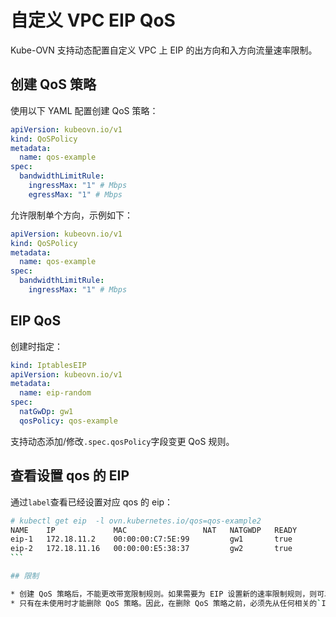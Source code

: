 # 自定义 VPC EIP QoS

Kube-OVN 支持动态配置自定义 VPC 上 EIP 的出方向和入方向流量速率限制。

## 创建 QoS 策略

使用以下 YAML 配置创建 QoS 策略：

```yaml
apiVersion: kubeovn.io/v1
kind: QoSPolicy
metadata:
  name: qos-example
spec:
  bandwidthLimitRule:
    ingressMax: "1" # Mbps
    egressMax: "1" # Mbps
```

允许限制单个方向，示例如下：

```yaml
apiVersion: kubeovn.io/v1
kind: QoSPolicy
metadata:
  name: qos-example
spec:
  bandwidthLimitRule:
    ingressMax: "1" # Mbps
```

## EIP QoS

创建时指定：

```yaml
kind: IptablesEIP
apiVersion: kubeovn.io/v1
metadata:
  name: eip-random
spec:
  natGwDp: gw1
  qosPolicy: qos-example
```

支持动态添加/修改`.spec.qosPolicy`字段变更 QoS 规则。

## 查看设置 qos 的 EIP

通过`label`查看已经设置对应 qos 的 eip：

````bash
# kubectl get eip  -l ovn.kubernetes.io/qos=qos-example2
NAME    IP             MAC                 NAT   NATGWDP   READY
eip-1   172.18.11.2    00:00:00:C7:5E:99         gw1       true
eip-2   172.18.11.16   00:00:00:E5:38:37         gw2       true
```

## 限制

* 创建 QoS 策略后，不能更改带宽限制规则。如果需要为 EIP 设置新的速率限制规则，则可以将新的 QoS 策略更新到`IptablesEIP.spec.qosPolicy`字段中。
* 只有在未使用时才能删除 QoS 策略。因此，在删除 QoS 策略之前，必须先从任何相关的`IptablesEIP`中删除`IptablesEIP.spec.qosPolicy`字段。

